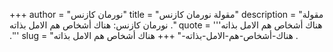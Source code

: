 +++
author = "نورمان كازنس"
title = "مقولة نورمان كازنس"
description = "مقولة نورمان كازنس: هناك أشخاص هم الامل بذاته ."
quote = '''هناك أشخاص هم الامل بذاته .''' 
slug = "هناك-أشخاص-هم-الامل-بذاته-"
+++
هناك أشخاص هم الامل بذاته .
